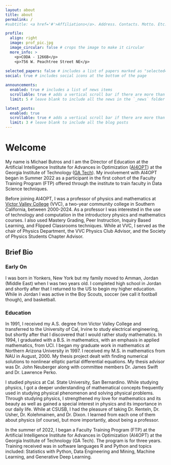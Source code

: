 ```yaml
---
layout: about
title: about
permalink: /
#subtitle: <a href='#'>Affiliations</a>. Address. Contacts. Motto. Etc.

profile:
  align: right
  image: prof_pic.jpg
  image_circular: false # crops the image to make it circular
  more_info: >
    <p>CODA - 1266B</p>
    <p>756 W. Peachtree Street NE</p>
  
selected_papers: false # includes a list of papers marked as "selected={true}"
social: true # includes social icons at the bottom of the page

announcements:
  enabled: true # includes a list of news items
  scrollable: true # adds a vertical scroll bar if there are more than 3 news items
  limit: 5 # leave blank to include all the news in the `_news` folder

latest_posts:
  enabled: true
  scrollable: true # adds a vertical scroll bar if there are more than 3 new posts items
  limit: 3 # leave blank to include all the blog posts
---
```

# Welcome
My name is Michael Butros and I am the Director of Education at the Artificial Intelligence Institute for Advances in Optimization ([AI4OPT](https://ai4opt.org)) at the Georgia Institute of Technology ([GA Tech](https://www.gatech.edu)). My involvement with AI4OPT began in Summer 2022 as a participant in the first cohort of the Faculty Training Program (FTP) offered through the institute to train faculty in Data Science techniques.

Before joining AI4OPT, I was a professor of physics and mathematics at [Victor Valley College](http://www.vvc.edu) (VVC), a two-year community college in Southern California, between 2000-2024. As a professor I was interested in the use of technology and computation in the introductory physics and mathematics courses. I also used Mastery Grading, Peer Instruction, Inquiry Based Learning, and Flipped Classrooms techniques. While at VVC, I served as the chair of Physics Department, the VVC Physics Club Advisor, and the Society of Physics Students Chapter Advisor.

## Brief Bio
### Early On
I was born in Yonkers, New York but my family moved to Amman, Jordan (Middle East) when I was two years old. I completed high school in Jordan and shortly after that I returned to the US to begin my higher education. While in Jordan I was active in the Boy Scouts, soccer (we call it football though), and basketball.

### Education
In 1991, I received my A.S. degree from Victor Valley College and transferred to the University of Cal, Irvine to study electrical engineering, but shortly after that I discovered that I would rather study mathematics. In 1994, I graduated with a B.S. in mathematics, with an emphasis in applied mathematics, from UCI. I began my graduate work in mathematics at Northern Arizona University in 1997. I received my M.S. in mathematics from NAU in August, 2000. My thesis project dealt with finding numerical solutions to nonlinear elliptic partial differential equations. My thesis advisor was Dr. John Neuberger along with committee members Dr. James Swift and Dr. Lawrence Perko.

I studied physics at Cal. State University, San Bernardino. While studying physics, I got a deeper understanding of mathematical concepts frequently used in studying physical phenomenon and solving physical problems. Through studying physics, I strengthened my love for mathematics and its beauty as well as gained a special interest in physics and its importance in our daily life. While at CSUSB, I had the pleasure of taking Dr. Renteln, Dr. Usher, Dr. Kolehmainen, and Dr. Dixon. I learned from each one of them about physics (of course), but more importantly, about being a professor.

In the summer of 2022, I began a Faculty Training Program (FTP) at the Artificial Intelligence Institute for Advances in Optimization (AI4OPT) at the Georgia Institute of Technology (GA Tech). The program is for three years. Training received was in software languages R and Python and topics included: Statistics with Python, Data Engineering and Mining, Machine Learning, and Generative Deep Learning.
